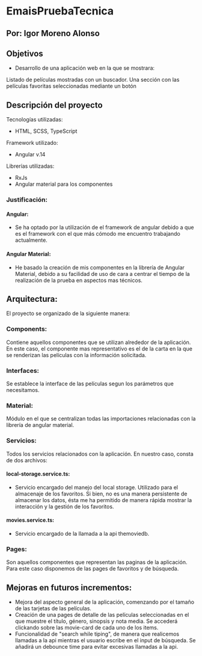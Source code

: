 # EmaisPruebaTecnica
## Por: Igor Moreno Alonso

## Objetivos

- Desarrollo de una aplicación web en la que se mostrara:

Listado de películas mostradas con un buscador.
Una sección con las películas favoritas seleccionadas mediante un botón

## Descripción del proyecto

Tecnologías utilizadas:
- HTML, SCSS, TypeScript

Framework utilizado:
- Angular v.14

Librerías  utilizadas:
- RxJs
- Angular material para los componentes

### Justificación:
#### Angular:
- Se ha optado por la utilización de el framework de angular debido a que es el framework con el que más cómodo me encuentro trabajando actualmente.

#### Angular Material:
- He basado la creación de mis componentes en la librería de Angular Material, debido a su facilidad de uso de cara a centrar el tiempo de la realización de la prueba en aspectos mas técnicos.

## Arquitectura:

El proyecto se organizado de la siguiente manera:

### Components:
Contiene aquellos componentes que se utilizan alrededor de la aplicación. En este caso, el componente mas representativo es el de la carta en la que se renderizan las películas con la información solicitada.

### Interfaces:
Se establece la interface de las películas segun los parámetros que necesitamos.

### Material:
Módulo en el que se centralizan todas las importaciones relacionadas con la librería de angular material.

### Servicios:
Todos los servicios relacionados con la aplicación. En nuestro caso, consta de dos archivos:
#### local-storage.service.ts:
- Servicio encargado del manejo del local storage. Utilizado para el almacenaje de los favoritos. Si bien, no es una manera persistente de almacenar los datos, ésta me ha permitido de manera rápida mostrar la interacción y la gestión de los favoritos.

#### movies.service.ts:
- Servicio encargado de la llamada a la api themoviedb.

### Pages:
Son aquellos componentes que representan las paginas de la aplicación. Para este caso disponemos de las pages de favoritos y de búsqueda.


## Mejoras en futuros incrementos:
- Mejora del aspecto general de la aplicación, comenzando por el tamaño de las tarjetas de las películas.
- Creación de una pages de detalle de las películas seleccionadas en el que muestre el título, género, sinopsis y nota media. Se accederá clickando sobre las movie-card de cada uno de los items.
- Funcionalidad de "search while tiping", de manera que realicemos llamadas a la api mientras el usuario escribe en el input de búsqueda. Se añadirá un debounce time para evitar excesivas llamadas a la api.
